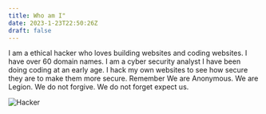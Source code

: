 ```yaml
---
title: Who am I"
date: 2023-1-23T22:50:26Z
draft: false
---
```

I am a ethical hacker who loves building websites and coding websites. I have over 60 domain names. I am a cyber security analyst I have been doing coding at an early age. I hack my own websites to see how secure they are to make them more secure.
Remember We are Anonymous. We are Legion. We do not forgive. We do not forget expect us. 

![Hacker](/posts/hacker1.jpeg)
